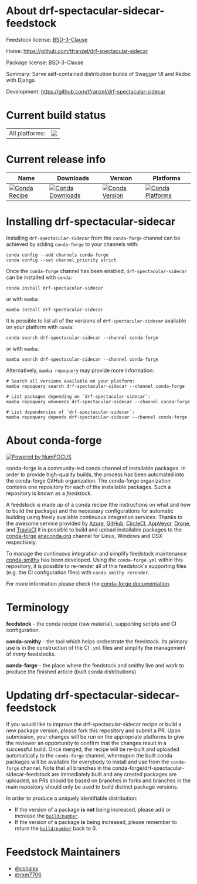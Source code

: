 About drf-spectacular-sidecar-feedstock
=======================================

Feedstock license: [BSD-3-Clause](https://github.com/conda-forge/drf-spectacular-sidecar-feedstock/blob/main/LICENSE.txt)

Home: https://github.com/tfranzel/drf-spectacular-sidecar

Package license: BSD-3-Clause

Summary: Serve self-contained distribution builds of Swagger UI and Redoc with Django

Development: https://github.com/tfranzel/drf-spectacular-sidecar

Current build status
====================


<table><tr><td>All platforms:</td>
    <td>
      <a href="https://dev.azure.com/conda-forge/feedstock-builds/_build/latest?definitionId=17979&branchName=main">
        <img src="https://dev.azure.com/conda-forge/feedstock-builds/_apis/build/status/drf-spectacular-sidecar-feedstock?branchName=main">
      </a>
    </td>
  </tr>
</table>

Current release info
====================

| Name | Downloads | Version | Platforms |
| --- | --- | --- | --- |
| [![Conda Recipe](https://img.shields.io/badge/recipe-drf--spectacular--sidecar-green.svg)](https://anaconda.org/conda-forge/drf-spectacular-sidecar) | [![Conda Downloads](https://img.shields.io/conda/dn/conda-forge/drf-spectacular-sidecar.svg)](https://anaconda.org/conda-forge/drf-spectacular-sidecar) | [![Conda Version](https://img.shields.io/conda/vn/conda-forge/drf-spectacular-sidecar.svg)](https://anaconda.org/conda-forge/drf-spectacular-sidecar) | [![Conda Platforms](https://img.shields.io/conda/pn/conda-forge/drf-spectacular-sidecar.svg)](https://anaconda.org/conda-forge/drf-spectacular-sidecar) |

Installing drf-spectacular-sidecar
==================================

Installing `drf-spectacular-sidecar` from the `conda-forge` channel can be achieved by adding `conda-forge` to your channels with:

```
conda config --add channels conda-forge
conda config --set channel_priority strict
```

Once the `conda-forge` channel has been enabled, `drf-spectacular-sidecar` can be installed with `conda`:

```
conda install drf-spectacular-sidecar
```

or with `mamba`:

```
mamba install drf-spectacular-sidecar
```

It is possible to list all of the versions of `drf-spectacular-sidecar` available on your platform with `conda`:

```
conda search drf-spectacular-sidecar --channel conda-forge
```

or with `mamba`:

```
mamba search drf-spectacular-sidecar --channel conda-forge
```

Alternatively, `mamba repoquery` may provide more information:

```
# Search all versions available on your platform:
mamba repoquery search drf-spectacular-sidecar --channel conda-forge

# List packages depending on `drf-spectacular-sidecar`:
mamba repoquery whoneeds drf-spectacular-sidecar --channel conda-forge

# List dependencies of `drf-spectacular-sidecar`:
mamba repoquery depends drf-spectacular-sidecar --channel conda-forge
```


About conda-forge
=================

[![Powered by
NumFOCUS](https://img.shields.io/badge/powered%20by-NumFOCUS-orange.svg?style=flat&colorA=E1523D&colorB=007D8A)](https://numfocus.org)

conda-forge is a community-led conda channel of installable packages.
In order to provide high-quality builds, the process has been automated into the
conda-forge GitHub organization. The conda-forge organization contains one repository
for each of the installable packages. Such a repository is known as a *feedstock*.

A feedstock is made up of a conda recipe (the instructions on what and how to build
the package) and the necessary configurations for automatic building using freely
available continuous integration services. Thanks to the awesome service provided by
[Azure](https://azure.microsoft.com/en-us/services/devops/), [GitHub](https://github.com/),
[CircleCI](https://circleci.com/), [AppVeyor](https://www.appveyor.com/),
[Drone](https://cloud.drone.io/welcome), and [TravisCI](https://travis-ci.com/)
it is possible to build and upload installable packages to the
[conda-forge](https://anaconda.org/conda-forge) [anaconda.org](https://anaconda.org/)
channel for Linux, Windows and OSX respectively.

To manage the continuous integration and simplify feedstock maintenance
[conda-smithy](https://github.com/conda-forge/conda-smithy) has been developed.
Using the ``conda-forge.yml`` within this repository, it is possible to re-render all of
this feedstock's supporting files (e.g. the CI configuration files) with ``conda smithy rerender``.

For more information please check the [conda-forge documentation](https://conda-forge.org/docs/).

Terminology
===========

**feedstock** - the conda recipe (raw material), supporting scripts and CI configuration.

**conda-smithy** - the tool which helps orchestrate the feedstock.
                   Its primary use is in the construction of the CI ``.yml`` files
                   and simplify the management of *many* feedstocks.

**conda-forge** - the place where the feedstock and smithy live and work to
                  produce the finished article (built conda distributions)


Updating drf-spectacular-sidecar-feedstock
==========================================

If you would like to improve the drf-spectacular-sidecar recipe or build a new
package version, please fork this repository and submit a PR. Upon submission,
your changes will be run on the appropriate platforms to give the reviewer an
opportunity to confirm that the changes result in a successful build. Once
merged, the recipe will be re-built and uploaded automatically to the
`conda-forge` channel, whereupon the built conda packages will be available for
everybody to install and use from the `conda-forge` channel.
Note that all branches in the conda-forge/drf-spectacular-sidecar-feedstock are
immediately built and any created packages are uploaded, so PRs should be based
on branches in forks and branches in the main repository should only be used to
build distinct package versions.

In order to produce a uniquely identifiable distribution:
 * If the version of a package **is not** being increased, please add or increase
   the [``build/number``](https://docs.conda.io/projects/conda-build/en/latest/resources/define-metadata.html#build-number-and-string).
 * If the version of a package **is** being increased, please remember to return
   the [``build/number``](https://docs.conda.io/projects/conda-build/en/latest/resources/define-metadata.html#build-number-and-string)
   back to 0.

Feedstock Maintainers
=====================

* [@cshaley](https://github.com/cshaley/)
* [@rxm7706](https://github.com/rxm7706/)


